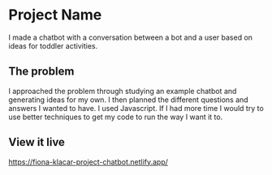 # Project Name

I made a chatbot with a conversation between a bot and a user based on ideas for toddler activities. 

## The problem

I approached the problem through studying an example chatbot and generating ideas for my own. I then planned the different questions and answers I wanted to have.  I used Javascript. If I had more time I would try to use better techniques to get my code to run the way I want it to. 

## View it live

https://fiona-klacar-project-chatbot.netlify.app/

